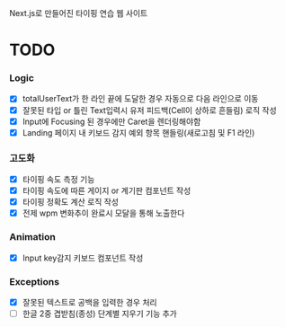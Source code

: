 Next.js로 만들어진 타이핑 연습 웹 사이트

# TODO 
### Logic
 - [x] totalUserText가 한 라인 끝에 도달한 경우 자동으로 다음 라인으로 이동
 - [x] 잘못된 타입 or 틀린 Text입력시 유저 피드백(Cell이 상하로 흔들림) 로직 작성
 - [x] Input에 Focusing 된 경우에만 Caret을 렌더링해야함
 - [x] Landing 페이지 내 키보드 감지 예외 항목 핸들링(새로고침 및 F1 라인)

### 고도화
 - [x] 타이핑 속도 측정 기능
 - [x] 타이핑 속도에 따른 게이지 or 계기판 컴포넌트 작성
 - [x] 타이핑 정확도 계산 로직 작성 
 - [x] 전제 wpm 변화추이 완료시 모달을 통해 노출한다 

### Animation
 - [x] Input key감지 키보드 컴포넌트 작성

### Exceptions
 - [x] 잘못된 텍스트로 공백을 입력한 경우 처리
 - [ ] 한글 2중 겹받침(종성) 단계별 지우기 기능 추가